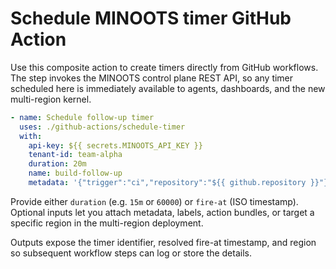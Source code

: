# Schedule MINOOTS timer GitHub Action

Use this composite action to create timers directly from GitHub workflows. The
step invokes the MINOOTS control plane REST API, so any timer scheduled here is
immediately available to agents, dashboards, and the new multi-region kernel.

```yaml
- name: Schedule follow-up timer
  uses: ./github-actions/schedule-timer
  with:
    api-key: ${{ secrets.MINOOTS_API_KEY }}
    tenant-id: team-alpha
    duration: 20m
    name: build-follow-up
    metadata: '{"trigger":"ci","repository":"${{ github.repository }}"}'
```

Provide either `duration` (e.g. `15m` or `60000`) or `fire-at` (ISO timestamp).
Optional inputs let you attach metadata, labels, action bundles, or target a
specific region in the multi-region deployment.

Outputs expose the timer identifier, resolved fire-at timestamp, and region so
subsequent workflow steps can log or store the details.
